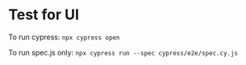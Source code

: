 # Test for UI

To run cypress:
```npx cypress open```

To run spec.js only:
```npx cypress run --spec cypress/e2e/spec.cy.js```